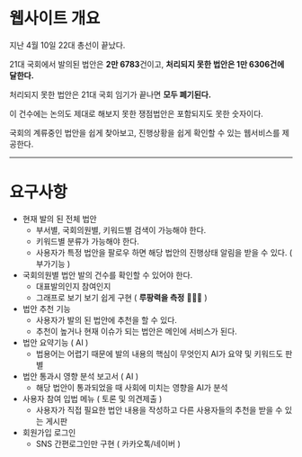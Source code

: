 # 웹사이트 개요

지난 4월 10일 22대 총선이 끝났다.

21대 국회에서 발의된 법안은 **2만 6783**건이고, **처리되지 못한 법안은 1만 6306건에 달한다.** 

처리되지 못한 법안은 21대 국회 임기가 끝나면 **모두 폐기된다.** 

이 건수에는 논의도 제대로 해보지 못한 쟁점법안은 포함되지도 못한 숫자이다. 

국회의 계류중인 법안을 쉽게 찾아보고, 진행상황을 쉽게 확인할 수 있는 웹서비스를 제공한다.

---

# 요구사항

- 현재 발의 된 전체 법안
    - 부서별, 국회의원별, 키워드별 검색이 가능해야 한다.
    - 키워드별 분류가 가능해야 한다.
    - 사용자가 특정 법안을 팔로우 하면 해당 법안의 진행상태 알림을 받을 수 있다. ( 부가기능 )
- 국회의원별 법안 발의 건수를 확인할 수 있어야 한다.
    - 대표발의인지 참여인지
    - 그래프로 보기 보기 쉽게 구현  ( **루팡력을 측정** 🦹🏻‍♂️ )
- 법안 추천 기능
    - 사용자가 발의 된 법안에 추천을 할 수 있다.
    - 추천이 높거나 현재 이슈가 되는 법안은 메인에 서비스가 된다.
- 법안 요약기능 ( AI )
    - 법용어는 어렵기 때문에 발의 내용의 핵심이 무엇인지 AI가 요약 및 키워드도 판별
- 법안 통과시 영향 분석 보고서 ( AI )
    - 해당 법안이 통과되었을 때 사회에 미치는 영향을 AI가 분석
- 사용자 참여 입법 메뉴 ( 토론 및 의견제출 )
    - 사용자가 직접 필요한 법안 내용을 작성하고 다른 사용자들의 추천을 받을 수 있는 게시판
- 회원가입 로그인
    - SNS 간편로그인만 구현 ( 카카오톡/네이버 )

